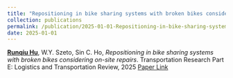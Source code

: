 ```yaml
---
title: "Repositioning in bike sharing systems with broken bikes considering on-site repairs"
collection: publications
permalink: /publication/2025-01-01-Repositioning-in-bike-sharing-systems-with-broken-bikes-considering-on-site-repairs
date: 2025-01-01
---
```

**<u>Runqiu Hu</u>**, W.Y. Szeto, Sin C. Ho, *Repositioning in bike sharing systems with broken bikes considering on-site repairs*. Transportation Research Part E: Logistics and Transportation Review, 2025 [Paper Link](https://doi.org/10.1016/j.tre.2025.104155)
